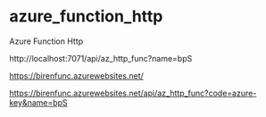 # azure_function_http
Azure Function Http


http://localhost:7071/api/az_http_func?name=bpS

https://birenfunc.azurewebsites.net/

https://birenfunc.azurewebsites.net/api/az_http_func?code=azure-key&name=bpS
